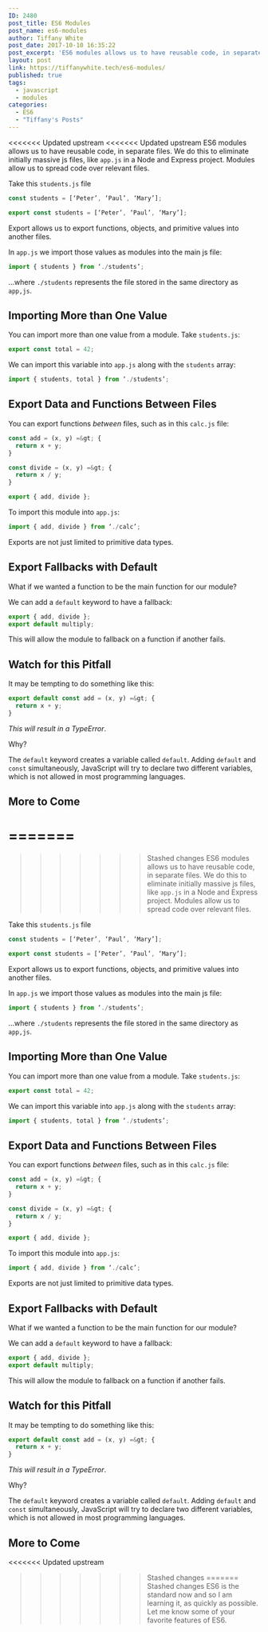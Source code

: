 ```yaml
---
ID: 2480
post_title: ES6 Modules
post_name: es6-modules
author: Tiffany White
post_date: 2017-10-10 16:35:22
post_excerpt: 'ES6 modules allows us to have reusable code, in separate files. We do this to eliminate initially massive js files, like app.js  in a Node and Express project. Modules allow us to spread code over relevant files.'
layout: post
link: https://tiffanywhite.tech/es6-modules/
published: true
tags:
  - javascript
  - modules
categories:
  - ES6
  - "Tiffany's Posts"
---
```

<<<<<<< Updated upstream
<<<<<<< Updated upstream
ES6 modules allows us to have reusable code, in separate files. We do this to eliminate initially massive js files, like `app.js` in a Node and Express project. Modules allow us to spread code over relevant files.

Take this `students.js` file

```javascript
const students = [‘Peter’, ‘Paul’, ‘Mary’];

export const students = [‘Peter’, ‘Paul’, ‘Mary’];
```

Export allows us to export functions, objects, and primitive values into another files.

In `app.js` we import those values as modules into the main js file:

```javascript
import { students } from ‘./students’;
```
…where `./students` represents the file stored in the same directory as `app,js`.

## Importing More than One Value

You can import more than one value from a module. Take `students.js`:

```javascript
export const total = 42;
```
We can import this variable into `app.js` along with the `students` array:

```javascript
import { students, total } from ‘./students’;
```
## Export Data and Functions Between Files

You can export functions *between* files, such as in this `calc.js` file:

```javascript
const add = (x, y) =&gt; {
  return x + y;
}

const divide = (x, y) =&gt; {
  return x / y;
}

export { add, divide };
```

To import this module into `app.js`:

```javascript
import { add, divide } from ‘./calc’;
```

Exports are not just limited to primitive data types.

## Export Fallbacks with Default
What if we wanted a function to be the main function for our module?

We can add a `default` keyword to have a fallback:

```javascript
export { add, divide };
export default multiply;
```
This will allow the module to fallback on a function if another fails.

## Watch for this Pitfall

It may be tempting to do something like this:

```javascript
export default const add = (x, y) =&gt; {
  return x + y;
}
```

*This will result in a TypeError*.

Why?

The `default` keyword creates a variable called `default`. Adding `default` and `const` simultaneously, JavaScript will try to declare two different variables, which is not allowed in most programming languages.

## More to Come

=======
=======
>>>>>>> Stashed changes
ES6 modules allows us to have reusable code, in separate files. We do this to eliminate initially massive js files, like `app.js` in a Node and Express project. Modules allow us to spread code over relevant files.

Take this `students.js` file

```javascript
const students = [‘Peter’, ‘Paul’, ‘Mary’];

export const students = [‘Peter’, ‘Paul’, ‘Mary’];
```

Export allows us to export functions, objects, and primitive values into another files.

In `app.js` we import those values as modules into the main js file:

```javascript
import { students } from ‘./students’;
```
…where `./students` represents the file stored in the same directory as `app,js`.

## Importing More than One Value

You can import more than one value from a module. Take `students.js`:

```javascript
export const total = 42;
```
We can import this variable into `app.js` along with the `students` array:

```javascript
import { students, total } from ‘./students’;
```
## Export Data and Functions Between Files

You can export functions *between* files, such as in this `calc.js` file:

```javascript
const add = (x, y) =&gt; {
  return x + y;
}

const divide = (x, y) =&gt; {
  return x / y;
}

export { add, divide };
```

To import this module into `app.js`:

```javascript
import { add, divide } from ‘./calc’;
```

Exports are not just limited to primitive data types.

## Export Fallbacks with Default
What if we wanted a function to be the main function for our module?

We can add a `default` keyword to have a fallback:

```javascript
export { add, divide };
export default multiply;
```
This will allow the module to fallback on a function if another fails.

## Watch for this Pitfall

It may be tempting to do something like this:

```javascript
export default const add = (x, y) =&gt; {
  return x + y;
}
```

*This will result in a TypeError*.

Why?

The `default` keyword creates a variable called `default`. Adding `default` and `const` simultaneously, JavaScript will try to declare two different variables, which is not allowed in most programming languages.

## More to Come

<<<<<<< Updated upstream
>>>>>>> Stashed changes
=======
>>>>>>> Stashed changes
ES6 is the standard now and so I am learning it, as quickly as possible. Let me know some of your favorite features of ES6.